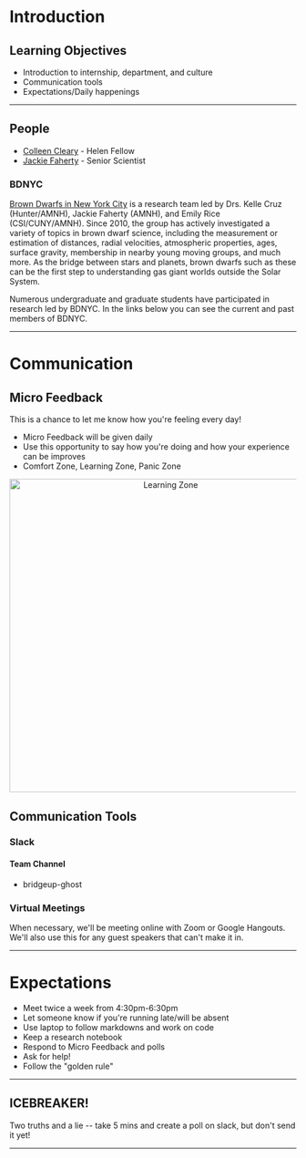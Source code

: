 # Introduction

## Learning Objectives

- Introduction to internship, department, and culture
- Communication tools
- Expectations/Daily happenings

<hr>

## People

- [Colleen Cleary](https://colleencleary.github.io/) - Helen Fellow
- [Jackie Faherty](http://www.jackiefaherty.com/) - Senior Scientist


### BDNYC

[Brown Dwarfs in New York City](http://www.bdnyc.org/) is a research team led by Drs. Kelle Cruz (Hunter/AMNH), Jackie Faherty (AMNH), and Emily Rice (CSI/CUNY/AMNH). Since 2010, the group has actively investigated a variety of topics in brown dwarf science, including the measurement or estimation of distances, radial velocities, atmospheric properties, ages, surface gravity, membership in nearby young moving groups, and much more. As the bridge between stars and planets, brown dwarfs such as these can be the first step to understanding gas giant worlds outside the Solar System.

Numerous undergraduate and graduate students have participated in research led by BDNYC. In the links below you can see the current and past members of BDNYC.

<hr>

# Communication

## Micro Feedback

This is a chance to let me know how you're feeling every day!

- Micro Feedback will be given daily
- Use this opportunity to say how you're doing and how your experience can be improves
- Comfort Zone, Learning Zone, Panic Zone
<p align="center">
  <img src="http://theagilepirate.net/wp-content/uploads/Learning.jpg" width="550px" alt="Learning Zone">
</p>

## Communication Tools

### Slack

#### Team Channel

 - bridgeup-ghost


### Virtual Meetings

When necessary, we'll be meeting online with Zoom or Google Hangouts. We'll also use this for any guest speakers that can't make it in.

<hr>

# Expectations
 - Meet twice a week from 4:30pm-6:30pm
 - Let someone know if you're running late/will be absent
 - Use laptop to follow markdowns and work on code
 - Keep a research notebook
 - Respond to Micro Feedback and polls
 - Ask for help!
 - Follow the "golden rule"

 <hr>

## ICEBREAKER!

Two truths and a lie -- take 5 mins and create a poll on slack, but don't send it yet!

<hr>
